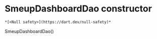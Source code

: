 


# SmeupDashboardDao constructor




    *[<Null safety>](https://dart.dev/null-safety)*



SmeupDashboardDao()













